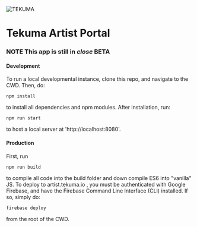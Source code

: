 ![TEKUMA](https://artist.tekuma.io/logos/logo.png)

Tekuma Artist Portal
=====================
### **NOTE** This app is still in *close* BETA 

[logo]:https://artist.tekuma.io/logos/logo.png


#### Development

To run a local developmental instance, clone this repo, and navigate to the CWD.
Then, do:


`npm install`


to install all dependencies and npm modules.
After installation, run:


`npm run start`


to host a local server at 'http://localhost:8080'.

#### Production
First, run

`npm run build`

 to compile all code into the build folder
and down compile ES6 into "vanilla" JS.
To deploy to artist.tekuma.io , you must be authenticated with Google Firebase,
and have the Firebase Command Line Interface (CLI) installed. If so, simply do:


`firebase deploy`

 from the root of the CWD.

